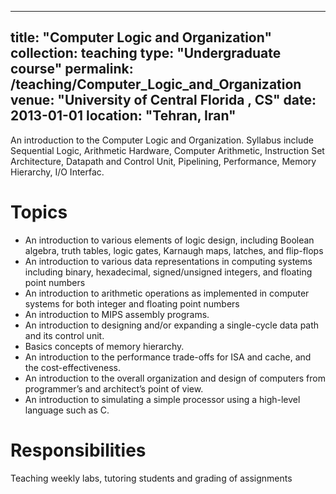 
---
title: "Computer Logic and Organization"
collection: teaching
type: "Undergraduate course"
permalink: /teaching/Computer_Logic_and_Organization
venue: "University of Central Florida , CS"
date: 2013-01-01
location: "Tehran, Iran"
---

An introduction to the Computer Logic and Organization. Syllabus include Sequential Logic, Arithmetic Hardware, Computer Arithmetic,
Instruction Set Architecture, Datapath and Control Unit, Pipelining, Performance, Memory Hierarchy, I/O Interfac.

Topics 
======
* An introduction to various elements of logic design, including Boolean algebra, truth tables, logic gates, Karnaugh maps, latches, and flip-flops
* An introduction to various data representations in computing systems including binary, hexadecimal, signed/unsigned integers, and floating point numbers
* An introduction to arithmetic operations as implemented in computer systems for both integer and floating point numbers
* An introduction to MIPS assembly programs.
* An introduction to designing and/or expanding a single-cycle data path and its control unit.
* Basics concepts of memory hierarchy.
* An introduction to the performance trade-offs for ISA and cache, and the cost-effectiveness.
* An introduction to the overall organization and design of computers from programmer’s and architect’s point of view.
* An introduction to simulating a simple processor using a high-level language such as C.

Responsibilities 
======
Teaching weekly labs, tutoring students and grading of assignments
